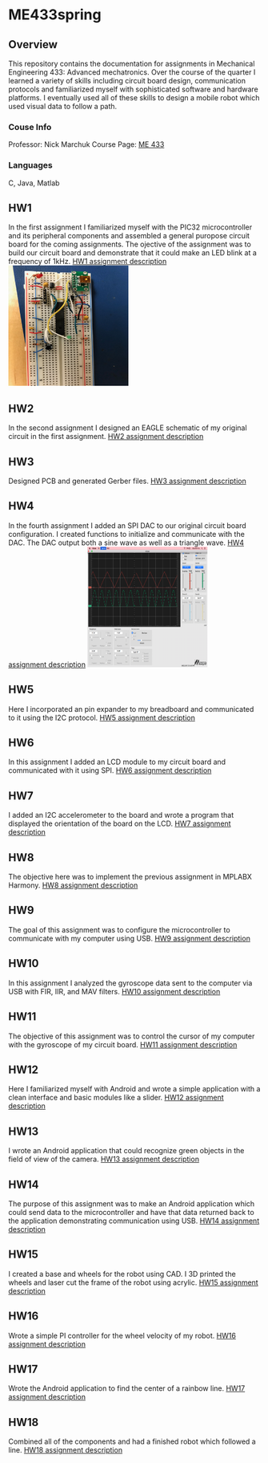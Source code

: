 # ME433spring
## Overview
This repository contains the documentation for assignments in Mechanical Engineering 433: Advanced mechatronics. Over the course of the quarter I learned a variety of skills including circuit board design, communication protocols and familiarized myself with sophisticated software and hardware platforms. I eventually used all of these skills to design a mobile robot which used visual data to follow a path. 
### Couse Info
Professor: Nick Marchuk
Course Page: [ME 433](https://github.com/ndm736/ME433_2018/wiki)
### Languages
C, Java, Matlab
## HW1
In the first assignment I familiarized myself with the PIC32 microcontroller and its peripheral components and assembled a general puropose circuit board for the coming assignments. The ojective of the assignment was to build our circuit board and demonstrate that it could make an LED blink at a frequency of 1kHz. [HW1 assignment description](https://github.com/ndm736/ME433_2018/wiki/HW1)
<img src="https://github.com/rohananthony95/me433spring/blob/master/HW1/hw1breadb.JPG"  width="240" height="240">
## HW2
In the second assignment I designed an EAGLE schematic of my original circuit in the first assignment. [HW2 assignment description](https://github.com/ndm736/ME433_2018/wiki/HW2)
## HW3
Designed PCB and generated Gerber files. [HW3 assignment description](https://github.com/ndm736/ME433_2018/wiki/HW3)
## HW4
In the fourth assignment I added an SPI DAC to our original circuit board configuration. I created functions to initialize and communicate with the DAC. The DAC output both a sine wave as well as a triangle wave. [HW4 assignment description](https://github.com/ndm736/ME433_2018/wiki/HW4) 
<img src="https://github.com/rohananthony95/me433spring/blob/master/HW4/hw4.png"  width="240" height="240">
## HW5
Here I incorporated an pin expander to my breadboard and communicated to it using the I2C protocol. [HW5 assignment description](https://github.com/ndm736/ME433_2018/wiki/HW5)
## HW6
In this assignment I added an LCD module to my circuit board and communicated with it using SPI. [HW6 assignment description](https://github.com/ndm736/ME433_2018/wiki/HW6)
## HW7
I added an I2C accelerometer to the board and wrote a program that displayed the orientation of the board on the LCD. [HW7 assignment description](https://github.com/ndm736/ME433_2018/wiki/HW7)
## HW8
The objective here was to implement the previous assignment in MPLABX Harmony. [HW8 assignment description](https://github.com/ndm736/ME433_2018/wiki/HW9)
## HW9
The goal of this assignment was to configure the microcontroller to communicate with my computer using USB. [HW9 assignment description](https://github.com/ndm736/ME433_2018/wiki/HW9)
## HW10
In this assignment I analyzed the gyroscope data sent to the computer via USB with FIR, IIR, and MAV filters. 
[HW10 assignment description](https://github.com/ndm736/ME433_2018/wiki/HW10)
## HW11
The objective of this assignment was to control the cursor of my computer with the gyroscope of my circuit board. [HW11 assignment description](https://github.com/ndm736/ME433_2018/wiki/HW11)
## HW12
Here I familiarized myself with Android and wrote a simple application with a clean interface and basic modules like a slider.
[HW12 assignment description](https://github.com/ndm736/ME433_2018/wiki/HW12)
## HW13
I wrote an Android application that could recognize green objects in the field of view of the camera. 
[HW13 assignment description](https://github.com/ndm736/ME433_2018/wiki/HW13)
## HW14
The purpose of this assignment was to make an Android application which could send data to the microcontroller and have that data returned back to the application demonstrating communication using USB. [HW14 assignment description](https://github.com/ndm736/ME433_2018/wiki/HW14)
## HW15
I created a base and wheels for the robot using CAD. I 3D printed the wheels and laser cut the frame of the robot using acrylic. [HW15 assignment description](https://github.com/ndm736/ME433_2018/wiki/HW15)
## HW16
Wrote a simple PI controller for the wheel velocity of my robot. [HW16 assignment description](https://github.com/ndm736/ME433_2018/wiki/HW16)
## HW17
Wrote the Android application to find the center of a rainbow line. [HW17 assignment description](https://github.com/ndm736/ME433_2018/wiki/HW17)
## HW18
Combined all of the components and had a finished robot which followed a line. [HW18 assignment description](https://github.com/ndm736/ME433_2018/wiki/HW18)
